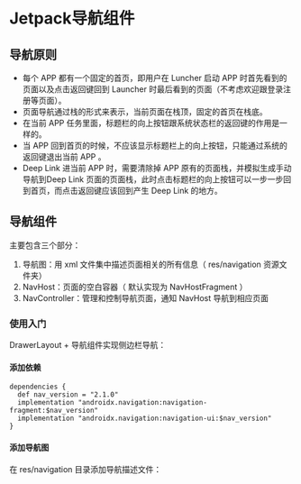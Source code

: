 # Jetpack导航组件

## 导航原则

* 每个 APP 都有一个固定的首页，即用户在 Luncher 启动 APP 时首先看到的页面以及点击返回键回到 Launcher 时最后看到的页面（不考虑欢迎跟登录注册等页面）。
* 页面导航通过栈的形式来表示，当前页面在栈顶，固定的首页在栈底。
* 在当前 APP 任务里面，标题栏的向上按钮跟系统状态栏的返回键的作用是一样的。
* 当 APP 回到首页的时候，不应该显示标题栏上的向上按钮，只能通过系统的返回键退出当前 APP 。
* Deep Link 进当前 APP 时，需要清除掉 APP 原有的页面栈，并模拟生成手动导航到Deep Link 页面的页面栈，此时点击标题栏的向上按钮可以一步一步回到首页，而点击返回键应该回到产生 Deep Link 的地方。

## 导航组件

主要包含三个部分：

1. 导航图：用 xml 文件集中描述页面相关的所有信息（ res/navigation 资源文件夹）
2. NavHost：页面的空白容器（ 默认实现为 NavHostFragment ）
3. NavController：管理和控制导航页面，通知 NavHost 导航到相应页面

### 使用入门

DrawerLayout + 导航组件实现侧边栏导航：

#### 添加依赖

```bas
dependencies {
  def nav_version = "2.1.0"
  implementation "androidx.navigation:navigation-fragment:$nav_version"
  implementation "androidx.navigation:navigation-ui:$nav_version"
}
```

#### 添加导航图

在 res/navigation 目录添加导航描述文件：













